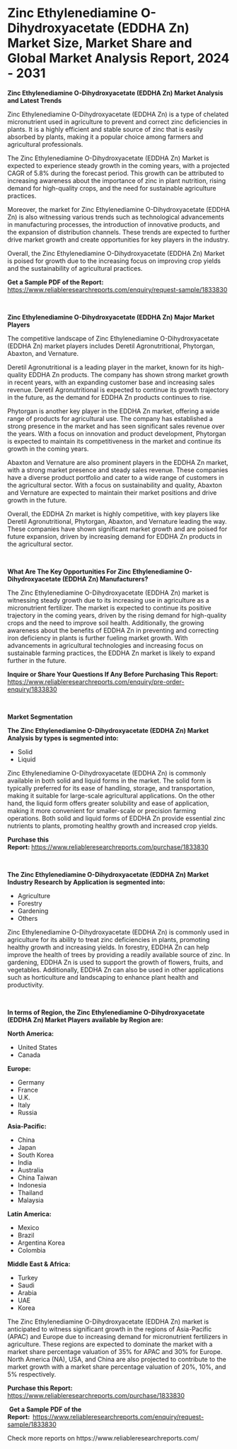 <p><h1>Zinc Ethylenediamine O-Dihydroxyacetate (EDDHA Zn) Market Size, Market Share and Global Market Analysis Report, 2024 - 2031</h1></p><p><strong>Zinc Ethylenediamine O-Dihydroxyacetate (EDDHA Zn) Market Analysis and Latest Trends</strong></p>
<p><p>Zinc Ethylenediamine O-Dihydroxyacetate (EDDHA Zn) is a type of chelated micronutrient used in agriculture to prevent and correct zinc deficiencies in plants. It is a highly efficient and stable source of zinc that is easily absorbed by plants, making it a popular choice among farmers and agricultural professionals.</p><p>The Zinc Ethylenediamine O-Dihydroxyacetate (EDDHA Zn) Market is expected to experience steady growth in the coming years, with a projected CAGR of 5.8% during the forecast period. This growth can be attributed to increasing awareness about the importance of zinc in plant nutrition, rising demand for high-quality crops, and the need for sustainable agriculture practices.</p><p>Moreover, the market for Zinc Ethylenediamine O-Dihydroxyacetate (EDDHA Zn) is also witnessing various trends such as technological advancements in manufacturing processes, the introduction of innovative products, and the expansion of distribution channels. These trends are expected to further drive market growth and create opportunities for key players in the industry.</p><p>Overall, the Zinc Ethylenediamine O-Dihydroxyacetate (EDDHA Zn) Market is poised for growth due to the increasing focus on improving crop yields and the sustainability of agricultural practices.</p></p>
<p><strong>Get a Sample PDF of the Report:&nbsp;</strong> <a href="https://www.reliableresearchreports.com/enquiry/request-sample/1833830">https://www.reliableresearchreports.com/enquiry/request-sample/1833830</a></p>
<p>&nbsp;</p>
<p><strong>Zinc Ethylenediamine O-Dihydroxyacetate (EDDHA Zn) Major Market Players</strong></p>
<p><p>The competitive landscape of Zinc Ethylenediamine O-Dihydroxyacetate (EDDHA Zn) market players includes Deretil Agronutritional, Phytorgan, Abaxton, and Vernature. </p><p>Deretil Agronutritional is a leading player in the market, known for its high-quality EDDHA Zn products. The company has shown strong market growth in recent years, with an expanding customer base and increasing sales revenue. Deretil Agronutritional is expected to continue its growth trajectory in the future, as the demand for EDDHA Zn products continues to rise.</p><p>Phytorgan is another key player in the EDDHA Zn market, offering a wide range of products for agricultural use. The company has established a strong presence in the market and has seen significant sales revenue over the years. With a focus on innovation and product development, Phytorgan is expected to maintain its competitiveness in the market and continue its growth in the coming years.</p><p>Abaxton and Vernature are also prominent players in the EDDHA Zn market, with a strong market presence and steady sales revenue. These companies have a diverse product portfolio and cater to a wide range of customers in the agricultural sector. With a focus on sustainability and quality, Abaxton and Vernature are expected to maintain their market positions and drive growth in the future.</p><p>Overall, the EDDHA Zn market is highly competitive, with key players like Deretil Agronutritional, Phytorgan, Abaxton, and Vernature leading the way. These companies have shown significant market growth and are poised for future expansion, driven by increasing demand for EDDHA Zn products in the agricultural sector.</p></p>
<p>&nbsp;</p>
<p><strong>What Are The Key Opportunities For Zinc Ethylenediamine O-Dihydroxyacetate (EDDHA Zn) Manufacturers?</strong></p>
<p><p>The Zinc Ethylenediamine O-Dihydroxyacetate (EDDHA Zn) market is witnessing steady growth due to its increasing use in agriculture as a micronutrient fertilizer. The market is expected to continue its positive trajectory in the coming years, driven by the rising demand for high-quality crops and the need to improve soil health. Additionally, the growing awareness about the benefits of EDDHA Zn in preventing and correcting iron deficiency in plants is further fueling market growth. With advancements in agricultural technologies and increasing focus on sustainable farming practices, the EDDHA Zn market is likely to expand further in the future.</p></p>
<p><strong>Inquire or Share Your Questions If Any Before Purchasing This Report:</strong> <a href="https://www.reliableresearchreports.com/enquiry/pre-order-enquiry/1833830">https://www.reliableresearchreports.com/enquiry/pre-order-enquiry/1833830</a></p>
<p>&nbsp;</p>
<p><strong>Market Segmentation</strong></p>
<p><strong>The Zinc Ethylenediamine O-Dihydroxyacetate (EDDHA Zn) Market Analysis by types is segmented into:</strong></p>
<p><ul><li>Solid</li><li>Liquid</li></ul></p>
<p><p>Zinc Ethylenediamine O-Dihydroxyacetate (EDDHA Zn) is commonly available in both solid and liquid forms in the market. The solid form is typically preferred for its ease of handling, storage, and transportation, making it suitable for large-scale agricultural applications. On the other hand, the liquid form offers greater solubility and ease of application, making it more convenient for smaller-scale or precision farming operations. Both solid and liquid forms of EDDHA Zn provide essential zinc nutrients to plants, promoting healthy growth and increased crop yields.</p></p>
<p><strong>Purchase this Report:&nbsp;</strong><a href="https://www.reliableresearchreports.com/purchase/1833830">https://www.reliableresearchreports.com/purchase/1833830</a></p>
<p>&nbsp;</p>
<p><strong>The Zinc Ethylenediamine O-Dihydroxyacetate (EDDHA Zn) Market Industry Research by Application is segmented into:</strong></p>
<p><ul><li>Agriculture</li><li>Forestry</li><li>Gardening</li><li>Others</li></ul></p>
<p><p>Zinc Ethylenediamine O-Dihydroxyacetate (EDDHA Zn) is commonly used in agriculture for its ability to treat zinc deficiencies in plants, promoting healthy growth and increasing yields. In forestry, EDDHA Zn can help improve the health of trees by providing a readily available source of zinc. In gardening, EDDHA Zn is used to support the growth of flowers, fruits, and vegetables. Additionally, EDDHA Zn can also be used in other applications such as horticulture and landscaping to enhance plant health and productivity.</p></p>
<p>&nbsp;</p>
<p><strong>In terms of Region, the Zinc Ethylenediamine O-Dihydroxyacetate (EDDHA Zn) Market Players available by Region are:</strong></p>
<p>
    <p> <strong> North America: </strong>
        <ul>
            <li>United States</li>
            <li>Canada</li>
        </ul>
        </p> 
    <p> <strong> Europe: </strong>
        <ul>
            <li>Germany</li>
            <li>France</li>
            <li>U.K.</li>
            <li>Italy</li>
            <li>Russia</li>
        </ul>
        </p> 
    <p> <strong> Asia-Pacific: </strong>
        <ul>
            <li>China</li>
            <li>Japan</li>
            <li>South Korea</li>
            <li>India</li>
            <li>Australia</li>
            <li>China Taiwan</li>
            <li>Indonesia</li>
            <li>Thailand</li>
            <li>Malaysia</li>
        </ul>
        </p> 
    <p> <strong> Latin America: </strong>
        <ul>
            <li>Mexico</li>
            <li>Brazil</li>
            <li>Argentina Korea</li>
            <li>Colombia</li>
        </ul>
        </p> 
    <p> <strong> Middle East & Africa: </strong>
        <ul>
            <li>Turkey</li>
            <li>Saudi</li>
            <li>Arabia</li>
            <li>UAE</li>
            <li>Korea</li>
        </ul>
    </p>
    </p>
<p><p>The Zinc Ethylenediamine O-Dihydroxyacetate (EDDHA Zn) market is anticipated to witness significant growth in the regions of Asia-Pacific (APAC) and Europe due to increasing demand for micronutrient fertilizers in agriculture. These regions are expected to dominate the market with a market share percentage valuation of 35% for APAC and 30% for Europe. North America (NA), USA, and China are also projected to contribute to the market growth with a market share percentage valuation of 20%, 10%, and 5% respectively.</p></p>
<p><strong>Purchase this Report: </strong><a href="https://www.reliableresearchreports.com/purchase/1833830">https://www.reliableresearchreports.com/purchase/1833830</a></p>
<p>&nbsp;<strong>Get a Sample PDF of the Report:&nbsp;&nbsp;</strong><a href="https://www.reliableresearchreports.com/enquiry/request-sample/1833830">https://www.reliableresearchreports.com/enquiry/request-sample/1833830</a></p>
<p><strong></strong></p>
<p>Check more reports on https://www.reliableresearchreports.com/</p>